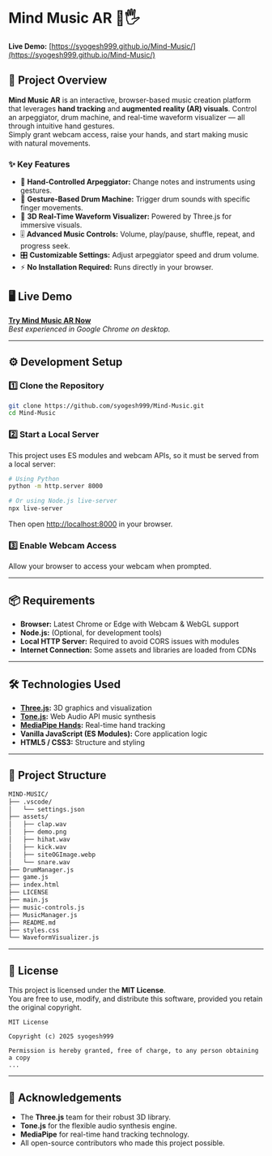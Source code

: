 # Mind Music AR 🎵🖐️

**Live Demo:** [https://syogesh999.github.io/Mind-Music/](https://syogesh999.github.io/Mind-Music/)

## 📖 Project Overview

**Mind Music AR** is an interactive, browser-based music creation platform that leverages **hand tracking** and **augmented reality (AR) visuals**. Control an arpeggiator, drum machine, and real-time waveform visualizer — all through intuitive hand gestures.  
Simply grant webcam access, raise your hands, and start making music with natural movements.

### ✨ Key Features

- 🎹 **Hand-Controlled Arpeggiator:** Change notes and instruments using gestures.
- 🥁 **Gesture-Based Drum Machine:** Trigger drum sounds with specific finger movements.
- 🎨 **3D Real-Time Waveform Visualizer:** Powered by Three.js for immersive visuals.
- 🎚️ **Advanced Music Controls:** Volume, play/pause, shuffle, repeat, and progress seek.
- 🎛️ **Customizable Settings:** Adjust arpeggiator speed and drum volume.
- ⚡ **No Installation Required:** Runs directly in your browser.

## 🖥️ Live Demo

[**Try Mind Music AR Now**](https://syogesh999.github.io/Mind-Music/)  
_Best experienced in Google Chrome on desktop._

---

## ⚙️ Development Setup

### 1️⃣ Clone the Repository

```bash
git clone https://github.com/syogesh999/Mind-Music.git
cd Mind-Music
```

### 2️⃣ Start a Local Server

This project uses ES modules and webcam APIs, so it must be served from a local server:

```bash
# Using Python
python -m http.server 8000

# Or using Node.js live-server
npx live-server
```

Then open [http://localhost:8000](http://localhost:8000) in your browser.

### 3️⃣ Enable Webcam Access

Allow your browser to access your webcam when prompted.

---

## 📦 Requirements

- **Browser:** Latest Chrome or Edge with Webcam & WebGL support
- **Node.js:** (Optional, for development tools)
- **Local HTTP Server:** Required to avoid CORS issues with modules
- **Internet Connection:** Some assets and libraries are loaded from CDNs

---

## 🛠️ Technologies Used

- **[Three.js](https://threejs.org/):** 3D graphics and visualization
- **[Tone.js](https://tonejs.github.io/):** Web Audio API music synthesis
- **[MediaPipe Hands](https://developers.google.com/mediapipe/solutions/vision/hand_landmarker):** Real-time hand tracking
- **Vanilla JavaScript (ES Modules):** Core application logic
- **HTML5 / CSS3:** Structure and styling

---

## 📂 Project Structure

```bash
MIND-MUSIC/
├── .vscode/
│   └── settings.json
├── assets/
│   ├── clap.wav
│   ├── demo.png
│   ├── hihat.wav
│   ├── kick.wav
│   ├── siteOGImage.webp
│   └── snare.wav
├── DrumManager.js
├── game.js
├── index.html
├── LICENSE
├── main.js
├── music-controls.js
├── MusicManager.js
├── README.md
├── styles.css
└── WaveformVisualizer.js
```

---

## 📜 License

This project is licensed under the **MIT License**.  
You are free to use, modify, and distribute this software, provided you retain the original copyright.

```
MIT License

Copyright (c) 2025 syogesh999

Permission is hereby granted, free of charge, to any person obtaining a copy
...
```

---

## 🙌 Acknowledgements

- The **Three.js** team for their robust 3D library.
- **Tone.js** for the flexible audio synthesis engine.
- **MediaPipe** for real-time hand tracking technology.
- All open-source contributors who made this project possible.
